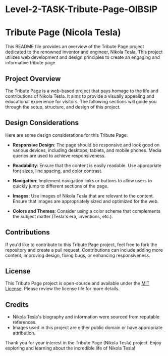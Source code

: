 # Level-2-TASK-Tribute-Page-OIBSIP

# Tribute Page (Nicola Tesla)

This README file provides an overview of the Tribute Page project dedicated to the renowned inventor and engineer, Nikola Tesla. This project utilizes web development and design principles to create an engaging and informative tribute page.

## Project Overview

The Tribute Page is a web-based project that pays homage to the life and contributions of Nikola Tesla. It aims to provide a visually appealing and educational experience for visitors. The following sections will guide you through the setup, structure, and design of this project.


## Design Considerations

Here are some design considerations for this Tribute Page:

- **Responsive Design**: The page should be responsive and look good on various devices, including desktops, tablets, and mobile phones. Media queries are used to achieve responsiveness.

- **Readability**: Ensure that the content is easily readable. Use appropriate font sizes, line spacing, and color contrast.

- **Navigation**: Implement navigation links or buttons to allow users to quickly jump to different sections of the page.

- **Images**: Use images of Nikola Tesla that are relevant to the content. Ensure that images are appropriately sized and optimized for the web.

- **Colors and Themes**: Consider using a color scheme that complements the subject matter (Tesla's era, inventions, etc.).

## Contributions

If you'd like to contribute to this Tribute Page project, feel free to fork the repository and create a pull request. Contributions can include adding more content, improving design, fixing bugs, or enhancing responsiveness.

## License

This Tribute Page project is open-source and available under the [MIT License](LICENSE). Please review the license file for more details.

## Credits

- Nikola Tesla's biography and information were sourced from reputable references.
- Images used in this project are either public domain or have appropriate attribution.


Thank you for your interest in the Tribute Page (Nikola Tesla) project. Enjoy exploring and learning about the incredible life of Nikola Tesla!
